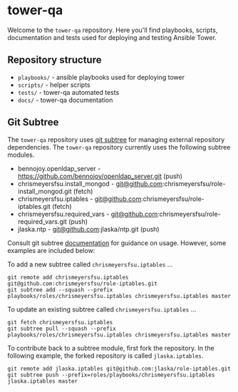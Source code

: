 # tower-qa

Welcome to the `tower-qa` repository.  Here you'll find playbooks, scripts, documentation and tests used for deploying and testing Ansible Tower.

## Repository structure

* `playbooks/` - ansible playbooks used for deploying tower
* `scripts/` - helper scripts
* `tests/` - tower-qa automated tests
* `docs/` - tower-qa documentation

## Git Subtree

The `tower-qa` repository uses [git subtree](https://blogs.atlassian.com/2013/05/alternatives-to-git-submodule-git-subtree/) for managing external repository dependencies.  The `tower-qa` repository currently uses the following subtree modules.

* bennojoy.openldap_server - https://github.com/bennojoy/openldap_server.git (push)
* chrismeyersfsu.install_mongod - git@github.com:chrismeyersfsu/role-install_mongod.git (fetch)
* chrismeyersfsu.iptables - git@github.com:chrismeyersfsu/role-iptables.git (fetch)
* chrismeyersfsu.required_vars - git@github.com:chrismeyersfsu/role-required_vars.git (push)
* jlaska.ntp - git@github.com:jlaska/ntp.git (push)

Consult git subtree [documentation](https://blogs.atlassian.com/2013/05/alternatives-to-git-submodule-git-subtree/) for guidance on usage.  However, some examples are included below:

To add a new subtree called `chrismeyersfsu.iptables` ...

    git remote add chrismeyersfsu.iptables git@github.com:chrismeyersfsu/role-iptables.git
    git subtree add --squash --prefix playbooks/roles/chrismeyersfsu.iptables chrismeyersfsu.iptables master

To update an existing subtree called `chrismeyersfsu.iptables` ...

    git fetch chrismeyersfsu.iptables
    git subtree pull --squash --prefix playbooks/roles/chrismeyersfsu.iptables chrismeyersfsu.iptables master

To contribute back to a subtree module, first fork the repository.  In the following example, the forked repository is called `jlaska.iptables`.

    git remote add jlaska.iptables git@github.com:jlaska/role-iptables.git
    git subtree push --prefix=roles/playbooks/chrismeyersfsu.iptables jlaska.iptables master
